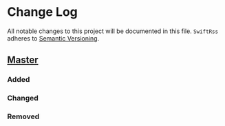 # Change Log
All notable changes to this project will be documented in this file.
`SwiftRss` adheres to [Semantic Versioning](http://semver.org/).

## [Master](https://github.com/tobique/SwiftRss)
### Added

### Changed

### Removed
